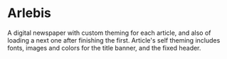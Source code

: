 # Arlebis
A digital newspaper with custom theming for each article, and also of loading a next one after finishing the first.
Article's self theming includes fonts, images and colors for the title banner, and the fixed header.
